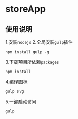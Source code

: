 # storeApp
## 使用说明
1.安装`nodejs`
2.全局安装`gulp`插件
```
npm install gulp -g
```
3.下载项目所依赖`packages`
```
npm install
```
4.编译图标
```
gulp svg
```
5.一键启动访问
```
gulp
```
